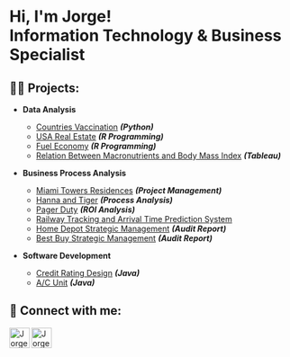 <h1>Hi, I'm Jorge! <br/>Information Technology & Business Specialist</h1>

<h2>👨‍💻 Projects:</h2>

- <b>Data Analysis</b>
  - [Countries Vaccination](https://github.com/JMarxe/CountriesVaccination) <b><i>(Python)</b></i>
  - [USA Real Estate](https://github.com/JMarxe/USARealEstateDataAnalysis) <b><i>(R Programming)</b></i>
  - [Fuel Economy](https://github.com/JMarxe/FuelEconomyDataAnalysis) <b><i>(R Programming)</b></i>
  - [Relation Between Macronutrients and Body Mass Index](https://github.com/JMarxe/InteractiveMacronutrientsBMI) <b><i>(Tableau)</b></i>

- <b>Business Process Analysis</b>
  - [Miami Towers Residences](https://github.com/JMarxe/MiamiTowersResidences) <b><i>(Project Management)</b></i>
  - [Hanna and Tiger](https://github.com/JMarxe/HannaandTiger) <b><i>(Process Analysis)</b></i>
  - [Pager Duty](https://github.com/JMarxe/PaperDuty) <b><i>(ROI Analysis)</b></i>
  - [Railway Tracking and Arrival Time Prediction System](https://github.com/JMarxe/RailwayTracking)
  - [Home Depot Strategic Management](https://github.com/JMarxe/HomeDepotStrategicManagement) <b><i>(Audit Report)</b></i>
  - [Best Buy Strategic Management](https://github.com/JMarxe/BestBuyStrategicManagement) <b><i>(Audit Report)</b></i>

- <b>Software Development</b>
  - [Credit Rating Design](https://github.com/JMarxe/CreditRatingDesign) <b><i>(Java)</b></i>
  - [A/C Unit](https://github.com/JMarxe/AC-Unit) <b><i>(Java)</b></i>

<h2> 🤳 Connect with me:</h2>

[<img align="left" alt="JorgeLuque | LinkedIn" width="36px" src="https://svgrepo.com/show/448234/linkedin.svg" />][linkedin]
[<img align="left" alt="JorgeLuque | ProtonMail" width="36px" src="https://svgrepo.com/show/424662/email-newsletter-subscription.svg" />][email]

[email]: mailto:LuqJo@outlook.com
[linkedin]: https://linkedin.com/in/jluq/

<!--
**JorgeLuque** is a ✨ _special_ ✨ repository because its `README.md` (this file) appears on your GitHub profile.

Here are some ideas to get you started:

- 🔭 I’m currently working on ...
- 🌱 I’m currently learning ...
- 👯 I’m looking to collaborate on ...
- 🤔 I’m looking for help with ...
- 💬 Ask me about ...
- 📫 How to reach me: ...
- 😄 Pronouns: ...
- ⚡ Fun fact: ...
-->
